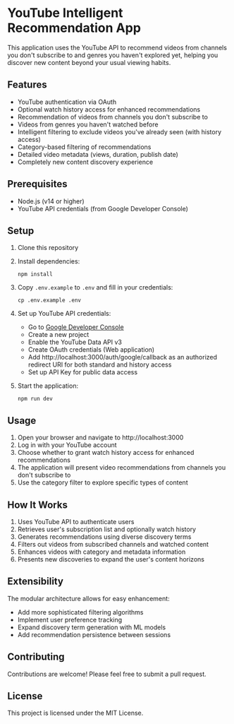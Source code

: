 # YouTube Intelligent Recommendation App

This application uses the YouTube API to recommend videos from channels you don't subscribe to and genres you haven't explored yet, helping you discover new content beyond your usual viewing habits.

## Features

- YouTube authentication via OAuth
- Optional watch history access for enhanced recommendations
- Recommendation of videos from channels you don't subscribe to
- Videos from genres you haven't watched before
- Intelligent filtering to exclude videos you've already seen (with history access)
- Category-based filtering of recommendations
- Detailed video metadata (views, duration, publish date)
- Completely new content discovery experience

## Prerequisites

- Node.js (v14 or higher)
- YouTube API credentials (from Google Developer Console)

## Setup

1. Clone this repository
2. Install dependencies:
   ```
   npm install
   ```
3. Copy `.env.example` to `.env` and fill in your credentials:
   ```
   cp .env.example .env
   ```
4. Set up YouTube API credentials:
   - Go to [Google Developer Console](https://console.developers.google.com/)
   - Create a new project
   - Enable the YouTube Data API v3
   - Create OAuth credentials (Web application)
   - Add http://localhost:3000/auth/google/callback as an authorized redirect URI for both standard and history access
   - Set up API Key for public data access

5. Start the application:
   ```
   npm run dev
   ```

## Usage

1. Open your browser and navigate to http://localhost:3000
2. Log in with your YouTube account
3. Choose whether to grant watch history access for enhanced recommendations
4. The application will present video recommendations from channels you don't subscribe to
5. Use the category filter to explore specific types of content

## How It Works

1. Uses YouTube API to authenticate users
2. Retrieves user's subscription list and optionally watch history
3. Generates recommendations using diverse discovery terms
4. Filters out videos from subscribed channels and watched content
5. Enhances videos with category and metadata information
6. Presents new discoveries to expand the user's content horizons

## Extensibility

The modular architecture allows for easy enhancement:
- Add more sophisticated filtering algorithms
- Implement user preference tracking
- Expand discovery term generation with ML models
- Add recommendation persistence between sessions

## Contributing

Contributions are welcome! Please feel free to submit a pull request.

## License

This project is licensed under the MIT License. 